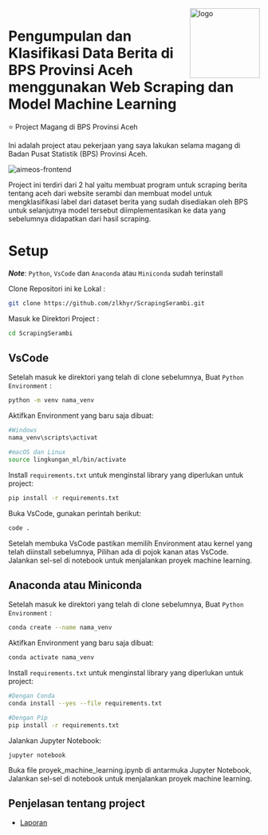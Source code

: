 <a href="https://aceh.bps.go.id/">
    <img src="https://upload.wikimedia.org/wikipedia/commons/thumb/2/28/Lambang_Badan_Pusat_Statistik_%28BPS%29_Indonesia.svg/773px-Lambang_Badan_Pusat_Statistik_%28BPS%29_Indonesia.svg.png" alt="logo" title="logo" align="right" height="140" />
</a>

# Pengumpulan dan Klasifikasi Data Berita di BPS Provinsi Aceh menggunakan Web Scraping dan Model Machine Learning

:star: Project Magang di BPS Provinsi Aceh

Ini adalah project atau pekerjaan yang saya lakukan selama magang di Badan Pusat Statistik (BPS) Provinsi Aceh.

![aimeos-frontend](https://as1.ftcdn.net/v2/jpg/01/45/68/18/1000_F_145681874_RbPDrZBa5Z5z7PVifHCrCPnBufdgnPA5.jpg)

Project ini terdiri dari 2 hal yaitu membuat program untuk scraping berita tentang aceh dari website serambi dan membuat model untuk mengklasifikasi label dari dataset berita yang sudah disediakan oleh BPS untuk selanjutnya model tersebut diimplementasikan ke data yang sebelumnya didapatkan dari hasil scraping.

# Setup
***Note***: `Python`, `VsCode` dan `Anaconda` atau `Miniconda` sudah terinstall

Clone Repositori ini ke Lokal :
```bash
git clone https://github.com/zlkhyr/ScrapingSerambi.git
```
Masuk ke Direktori Project :
```bash
cd ScrapingSerambi
```
## VsCode

Setelah masuk ke direktori yang telah di clone sebelumnya, Buat `Python Environment` :

```bash
python -m venv nama_venv
```

Aktifkan Environment yang baru saja dibuat:

```bash
#Windows
nama_venv\scripts\activat

#macOS dan Linux
source lingkungan_ml/bin/activate
```

Install `requirements.txt` untuk menginstal library yang diperlukan untuk project:

```bash
pip install -r requirements.txt
```

Buka VsCode, gunakan perintah berikut:

```bash
code .
```
Setelah membuka VsCode pastikan memilih Environment atau kernel yang telah diinstall sebelumnya, Pilihan ada di pojok kanan atas VsCode. Jalankan sel-sel di notebook untuk menjalankan proyek machine learning.

## Anaconda atau Miniconda

Setelah masuk ke direktori yang telah di clone sebelumnya, Buat `Python Environment` :

```bash
conda create --name nama_venv
```

Aktifkan Environment yang baru saja dibuat:

```bash
conda activate nama_venv
```

Install `requirements.txt` untuk menginstal library yang diperlukan untuk project:

```bash
#Dengan Conda
conda install --yes --file requirements.txt

#Dengan Pip
pip install -r requirements.txt
```

Jalankan Jupyter Notebook:
```
jupyter notebook
```
Buka file proyek_machine_learning.ipynb di antarmuka Jupyter Notebook, Jalankan sel-sel di notebook untuk menjalankan proyek machine learning.

## Penjelasan tentang project

* [Laporan](https://docs.google.com/document/d/14NRzYf_ItsfcX_gsvu0QpReglbGvtiqsjSfx_2-CuWk/edit?usp=sharing)

